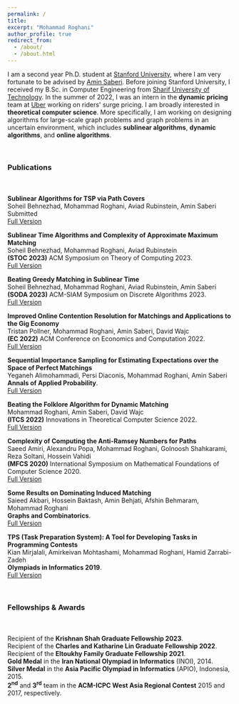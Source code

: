 ```yaml
---
permalink: /
title:
excerpt: "Mohammad Roghani"
author_profile: true
redirect_from: 
  - /about/
  - /about.html
---
```

I am a second year Ph.D. student at [Stanford University](https://www.stanford.edu/), where I am very fortunate to be advised by [Amin Saberi](https://web.stanford.edu/~saberi/). Before joining Stanford University, I received my B.Sc. in Computer Engineering from [Sharif University of Technology](https://en.sharif.edu/). In the summer of 2022, I was an intern in the **dynamic pricing** team at [Uber](https://www.uber.com/) working on riders' surge pricing.
I am broadly interested in **theoretical computer science**. More specifically, I am working on designing algorithms for large-scale graph problems and graph problems in an uncertain environment, which includes **sublinear algorithms**, **dynamic algorithms**, and **online algorithms**. 

<br>

### Publications

<div style="line-height:150%;">
    <br>
</div>

**Sublinear Algorithms for TSP via Path Covers** \
  Soheil Behnezhad, Mohammad Roghani, Aviad Rubinstein, Amin Saberi\
  Submitted\
  [Full Version](https://arxiv.org/abs/2301.05350)

**Sublinear Time Algorithms and Complexity of Approximate Maximum Matching** \
  Soheil Behnezhad, Mohammad Roghani, Aviad Rubinstein\
  **(STOC 2023)** ACM Symposium on Theory of Computing 2023.\
  [Full Version](https://arxiv.org/abs/2211.15843)

**Beating Greedy Matching in Sublinear Time** \
  Soheil Behnezhad, Mohammad Roghani, Aviad Rubinstein, Amin Saberi\
  **(SODA 2023)** ACM-SIAM Symposium on Discrete Algorithms 2023.\
  [Full Version](https://arxiv.org/abs/2206.13057)

**Improved Online Contention Resolution for Matchings and Applications to the Gig Economy**\
  Tristan Pollner, Mohammad Roghani, Amin Saberi, David Wajc\
  **(EC 2022)** ACM Conference on Economics and Computation 2022.\
  [Full Version](https://arxiv.org/abs/2205.08667)

**Sequential Importance Sampling for Estimating Expectations over the Space of Perfect Matchings**\
  Yeganeh Alimohammadi, Persi Diaconis, Mohammad Roghani, Amin Saberi\
  **Annals of Applied Probability**.\
  [Full Version](https://arxiv.org/abs/2107.00850)

**Beating the Folklore Algorithm for Dynamic Matching**\
  Mohammad Roghani, Amin Saberi, David Wajc\
  **(ITCS 2022)** Innovations in Theoretical Computer Science 2022.\
  [Full Version](https://arxiv.org/abs/2106.10321)

**Complexity of Computing the Anti-Ramsey Numbers for Paths**\
  Saeed Amiri, Alexandru Popa, Mohammad Roghani, Golnoosh Shahkarami, Reza Soltani, Hossein Vahidi\
  **(MFCS 2020)** International Symposium on Mathematical Foundations of Computer Science 2020.\
  [Full Version](https://arxiv.org/abs/1810.08004)

**Some Results on Dominating Induced Matching**\
  Saieed Akbari, Hossein Baktash, Amin Behjati, Afshin Behmaram, Mohammad Roghani\
  **Graphs and Combinatorics**.\
  [Full Version](https://arxiv.org/abs/1912.00511)

**TPS (Task Preparation System): A Tool for Developing Tasks in Programming Contests**\
  Kian Mirjalali, Amirkeivan Mohtashami, Mohammad Roghani, Hamid Zarrabi-Zadeh\
  **Olympiads in Informatics 2019**.\
  [Full Version](https://ioinformatics.org/journal/v13_2019_209_216.pdf)

 <br>

 
### Fellowships & Awards

<div style="line-height:150%;">
    <br>
</div>

Recipient of the **Krishnan Shah Graduate Fellowship 2023**.\
Recipient of the **Charles and Katharine Lin Graduate Fellowship 2022**.\
Recipient of the **Eltoukhy Family Graduate Fellowship 2021**.\
**Gold Medal** in the **Iran National Olympiad in Informatics** (INOI), 2014.\
**Silver Medal** in the **Asia Pacific Olympiad in Informatics** (APIO), Indonesia, 2015.\
**2<sup>nd</sup>** and **3<sup>rd</sup>** team in the **ACM-ICPC West Asia Regional Contest** 2015 and 2017, respectively.
